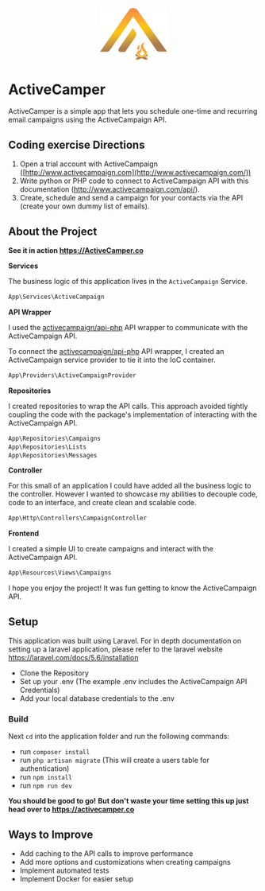 <p align="center">
  <img width="135" src="./documentation/activecamper.png">
</p>

# ActiveCamper

ActiveCamper is a simple app that lets you schedule one-time and recurring email campaigns using the ActiveCampaign API.

## Coding exercise Directions

1. Open a trial account with ActiveCampaign ([http://www.activecampaign.com](http://www.activecampaign.com/))
2. Write python or PHP code to connect to ActiveCampaign API with this documentation (<http://www.activecampaign.com/api/>).
3. Create, schedule and send a campaign for your contacts via the API (create your own dummy list of emails).

## About the Project

**See it in action https://ActiveCamper.co**

**Services**

The business logic of this application lives in the `ActiveCampaign` Service.

```php 
App\Services\ActiveCampaign
```

**API Wrapper**

I used the [activecampaign/api-php](https://github.com/ActiveCampaign/activecampaign-api-php)  API wrapper to communicate with the ActiveCampaign API. 

To connect the [activecampaign/api-php](https://github.com/ActiveCampaign/activecampaign-api-php) API wrapper, I created an ActiveCampaign service provider to tie it into the IoC container.

```php
App\Providers\ActiveCampaignProvider
```

**Repositories**

I created repositories to wrap the API calls. This approach avoided tightly coupling the code with the package's implementation of interacting with the ActiveCampaign API.

```php
App\Repositories\Campaigns
App\Repositories\Lists
App\Repositories\Messages
```

**Controller**

For this small of an application I could have added all the business logic to the controller. However I wanted to showcase my abilities to decouple code, code to an interface, and create clean and scalable code.

```php
App\Http\Controllers\CampaignController
```

**Frontend**

I created a simple UI to create campaigns and interact with the ActiveCampaign API.

```php
App\Resources\Views\Campaigns
```

I hope you enjoy the project! It was fun getting to know the ActiveCampaign API.

## Setup

This application was built using Laravel. 
For in depth documentation on setting up a laravel application, please refer to the laravel website https://laravel.com/docs/5.6/installation

- Clone the Repository
- Set up your .env (The example .env includes the ActiveCampaign API Credentials)
- Add your local database credentials to the .env

### Build

Next `cd` into the application folder and run the following commands:

- run `composer install`
- run `php artisan migrate` (This will create a users table for authentication)
- run `npm install`
- run `npm run dev`

**You should be good to go!**
**But don't waste your time setting this up just head over to https://activecamper.co**

## Ways to Improve

- Add caching to the API calls to improve performance
- Add more options and customizations when creating campaigns
- Implement automated tests
- Implement Docker for easier setup
